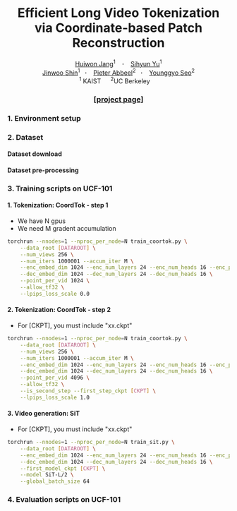 <h1 align="center"> Efficient Long Video Tokenization via Coordinate-based Patch Reconstruction </h1>
<div align="center">
  <a href="https://huiwon-jang.github.io/" target="_blank">Huiwon&nbsp;Jang</a><sup>1</sup> &ensp; <b>&middot;</b> &ensp;
  <a href="https://sihyun.me/" target="_blank">Sihyun&nbsp;Yu</a><sup>1</sup>
  <br>
  <a href="https://alinlab.kaist.ac.kr/shin.html" target="_blank">Jinwoo&nbsp;Shin</a><sup>1</sup>&ensp; <b>&middot;</b> &ensp;
  <a href="https://people.eecs.berkeley.edu/~pabbeel/" target="_blank">Pieter&nbsp;Abbeel</a><sup>2</sup>&ensp; <b>&middot;</b> &ensp;
  <a href="https://younggyo.me/" target="_blank">Younggyo&nbsp;Seo</a><sup>2</sup>
  <br>
  <sup>1</sup> KAIST &emsp; <sup>2</sup>UC Berkeley &emsp; <br>
</div>
<h3 align="center">[<a href="https://huiwon-jang.github.io/coordtok/">project page</a>]</h3>


### 1. Environment setup


### 2. Dataset

#### Dataset download


#### Dataset pre-processing


### 3. Training scripts on UCF-101

#### 1. Tokenization: CoordTok - step 1
- We have N gpus
- We need M gradent accumulation
```bash
torchrun --nnodes=1 --nproc_per_node=N train_coortok.py \
    --data_root [DATAROOT] \
    --num_views 256 \
    --num_iters 1000001 --accum_iter M \
    --enc_embed_dim 1024 --enc_num_layers 24 --enc_num_heads 16 --enc_patch_num_layers 8 \
    --dec_embed_dim 1024 --dec_num_layers 24 --dec_num_heads 16 \
    --point_per_vid 1024 \
    --allow_tf32 \
    --lpips_loss_scale 0.0
```

#### 2. Tokenization: CoordTok - step 2
- For [CKPT], you must include "xx.ckpt"
```bash
torchrun --nnodes=1 --nproc_per_node=N train_coortok.py \
    --data_root [DATAROOT] \
    --num_views 256 \
    --num_iters 1000001 --accum_iter M \
    --enc_embed_dim 1024 --enc_num_layers 24 --enc_num_heads 16 --enc_patch_num_layers 8 \
    --dec_embed_dim 1024 --dec_num_layers 24 --dec_num_heads 16 \
    --point_per_vid 4096 \
    --allow_tf32 \
    --is_second_step --first_step_ckpt [CKPT] \
    --lpips_loss_scale 1.0
```
#### 3. Video generation: SiT
- For [CKPT], you must include "xx.ckpt"
```bash
torchrun --nnodes=1 --nproc_per_node=N train_sit.py \
    --data_root [DATAROOT] \
    --enc_embed_dim 1024 --enc_num_layers 24 --enc_num_heads 16 --enc_patch_num_layers 8 \
    --dec_embed_dim 1024 --dec_num_layers 24 --dec_num_heads 16 \
    --first_model_ckpt [CKPT] \
    --model SiT-L/2 \
    --global_batch_size 64
```

### 4. Evaluation scripts on UCF-101